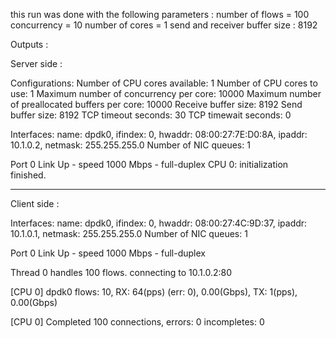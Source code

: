 this run was done with the following parameters : 
number of flows = 100
concurrency = 10
number of cores = 1
send and receiver buffer size : 8192


Outputs : 


Server side : 


Configurations:
Number of CPU cores available: 1
Number of CPU cores to use: 1
Maximum number of concurrency per core: 10000
Maximum number of preallocated buffers per core: 10000
Receive buffer size: 8192
Send buffer size: 8192
TCP timeout seconds: 30
TCP timewait seconds: 0

Interfaces:
name: dpdk0, ifindex: 0, hwaddr: 08:00:27:7E:D0:8A, ipaddr: 10.1.0.2, netmask: 255.255.255.0
Number of NIC queues: 1

Port 0 Link Up - speed 1000 Mbps - full-duplex
CPU 0: initialization finished.



---------------------------------------------------------------------------------





Client side : 

Interfaces:
name: dpdk0, ifindex: 0, hwaddr: 08:00:27:4C:9D:37, ipaddr: 10.1.0.1, netmask: 255.255.255.0
Number of NIC queues: 1

Port 0 Link Up - speed 1000 Mbps - full-duplex


Thread 0 handles 100 flows. connecting to 10.1.0.2:80

[CPU 0] dpdk0 flows:     10, RX:      64(pps) (err:     0),  0.00(Gbps), TX:       1(pps),  0.00(Gbps)

[CPU 0] Completed 100 connections, errors: 0 incompletes: 0


